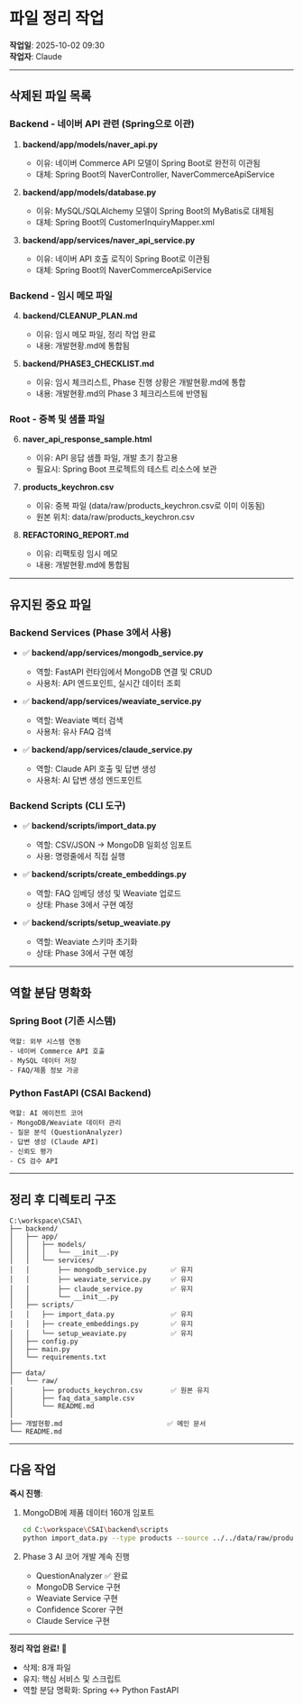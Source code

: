# 파일 정리 작업

**작업일**: 2025-10-02 09:30  
**작업자**: Claude

---

## 삭제된 파일 목록

### Backend - 네이버 API 관련 (Spring으로 이관)

1. **backend/app/models/naver_api.py**
   - 이유: 네이버 Commerce API 모델이 Spring Boot로 완전히 이관됨
   - 대체: Spring Boot의 NaverController, NaverCommerceApiService

2. **backend/app/models/database.py**
   - 이유: MySQL/SQLAlchemy 모델이 Spring Boot의 MyBatis로 대체됨
   - 대체: Spring Boot의 CustomerInquiryMapper.xml

3. **backend/app/services/naver_api_service.py**
   - 이유: 네이버 API 호출 로직이 Spring Boot로 이관됨
   - 대체: Spring Boot의 NaverCommerceApiService

### Backend - 임시 메모 파일

4. **backend/CLEANUP_PLAN.md**
   - 이유: 임시 메모 파일, 정리 작업 완료
   - 내용: 개발현황.md에 통합됨

5. **backend/PHASE3_CHECKLIST.md**
   - 이유: 임시 체크리스트, Phase 진행 상황은 개발현황.md에 통합
   - 내용: 개발현황.md의 Phase 3 체크리스트에 반영됨

### Root - 중복 및 샘플 파일

6. **naver_api_response_sample.html**
   - 이유: API 응답 샘플 파일, 개발 초기 참고용
   - 필요시: Spring Boot 프로젝트의 테스트 리소스에 보관

7. **products_keychron.csv**
   - 이유: 중복 파일 (data/raw/products_keychron.csv로 이미 이동됨)
   - 원본 위치: data/raw/products_keychron.csv

8. **REFACTORING_REPORT.md**
   - 이유: 리팩토링 임시 메모
   - 내용: 개발현황.md에 통합됨

---

## 유지된 중요 파일

### Backend Services (Phase 3에서 사용)

- ✅ **backend/app/services/mongodb_service.py**
  - 역할: FastAPI 런타임에서 MongoDB 연결 및 CRUD
  - 사용처: API 엔드포인트, 실시간 데이터 조회

- ✅ **backend/app/services/weaviate_service.py**
  - 역할: Weaviate 벡터 검색
  - 사용처: 유사 FAQ 검색

- ✅ **backend/app/services/claude_service.py**
  - 역할: Claude API 호출 및 답변 생성
  - 사용처: AI 답변 생성 엔드포인트

### Backend Scripts (CLI 도구)

- ✅ **backend/scripts/import_data.py**
  - 역할: CSV/JSON → MongoDB 일회성 임포트
  - 사용: 명령줄에서 직접 실행

- ✅ **backend/scripts/create_embeddings.py**
  - 역할: FAQ 임베딩 생성 및 Weaviate 업로드
  - 상태: Phase 3에서 구현 예정

- ✅ **backend/scripts/setup_weaviate.py**
  - 역할: Weaviate 스키마 초기화
  - 상태: Phase 3에서 구현 예정

---

## 역할 분담 명확화

### Spring Boot (기존 시스템)
```
역할: 외부 시스템 연동
- 네이버 Commerce API 호출
- MySQL 데이터 저장
- FAQ/제품 정보 가공
```

### Python FastAPI (CSAI Backend)
```
역할: AI 에이전트 코어
- MongoDB/Weaviate 데이터 관리
- 질문 분석 (QuestionAnalyzer)
- 답변 생성 (Claude API)
- 신뢰도 평가
- CS 검수 API
```

---

## 정리 후 디렉토리 구조

```
C:\workspace\CSAI\
├── backend/
│   ├── app/
│   │   ├── models/
│   │   │   └── __init__.py
│   │   └── services/
│   │       ├── mongodb_service.py      ✅ 유지
│   │       ├── weaviate_service.py     ✅ 유지
│   │       ├── claude_service.py       ✅ 유지
│   │       └── __init__.py
│   ├── scripts/
│   │   ├── import_data.py              ✅ 유지
│   │   ├── create_embeddings.py        ✅ 유지
│   │   └── setup_weaviate.py           ✅ 유지
│   ├── config.py
│   ├── main.py
│   └── requirements.txt
│
├── data/
│   └── raw/
│       ├── products_keychron.csv       ✅ 원본 유지
│       ├── faq_data_sample.csv
│       └── README.md
│
├── 개발현황.md                          ✅ 메인 문서
└── README.md
```

---

## 다음 작업

**즉시 진행**:
1. MongoDB에 제품 데이터 160개 임포트
   ```bash
   cd C:\workspace\CSAI\backend\scripts
   python import_data.py --type products --source ../../data/raw/products_keychron.csv --brand KEYCHRON
   ```

2. Phase 3 AI 코어 개발 계속 진행
   - QuestionAnalyzer ✅ 완료
   - MongoDB Service 구현
   - Weaviate Service 구현
   - Confidence Scorer 구현
   - Claude Service 구현

---

**정리 작업 완료!** 🎉

- 삭제: 8개 파일
- 유지: 핵심 서비스 및 스크립트
- 역할 분담 명확화: Spring ↔ Python FastAPI
